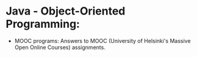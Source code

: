 # Java - Object-Oriented Programming:

- MOOC programs: Answers to MOOC (University of Helsinki's Massive Open Online Courses) assignments.
